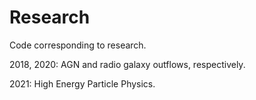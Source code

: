 # Research
Code corresponding to research.

2018, 2020: AGN and radio galaxy outflows, respectively. 

2021: High Energy Particle Physics.
